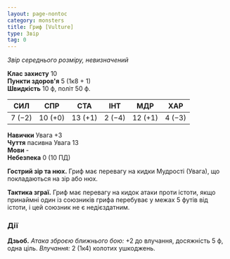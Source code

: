 ```yaml
---
layout: page-nontoc
category: monsters
title: Гриф [Vulture]
type: Звір
tag: 0
---
```


_Звір середнього розміру, невизначений_

**Клас захисту** 10    
**Пункти здоров'я** 5 (1к8 + 1)    
**Швидкість** 10 ф, політ 50 ф.

| СИЛ    | СПР     | СТА     | ІНТ    | МДР     | ХАР    |
| ------ | ------- | ------- | ------ | ------- | ------ |
| 7 (−2) | 10 (+0) | 13 (+1) | 2 (−4) | 12 (+1) | 4 (−3) |

**Навички** Увага +3    
**Чуття** пасивна Увага 13    
**Мови** -    
**Небезпека** 0 (10 ПД)

**Гострий зір та нюх.** Гриф має перевагу на кидки Мудрості (Увага), що покладаються на зір або нюх.    

**Тактика зграї.** Гриф має перевагу на кидок атаки проти істоти, якщо принаймні один із союзників грифа перебуває у межах 5 футів від істоти, і цей союзник не є недієздатним.

### Дії
**Дзьоб.** _Атака зброєю ближнього бою:_ +2 до влучання, досяжність 5 ф, одна ціль. _Влучання:_ 2 (1к4) колотих ушкоджень. 
